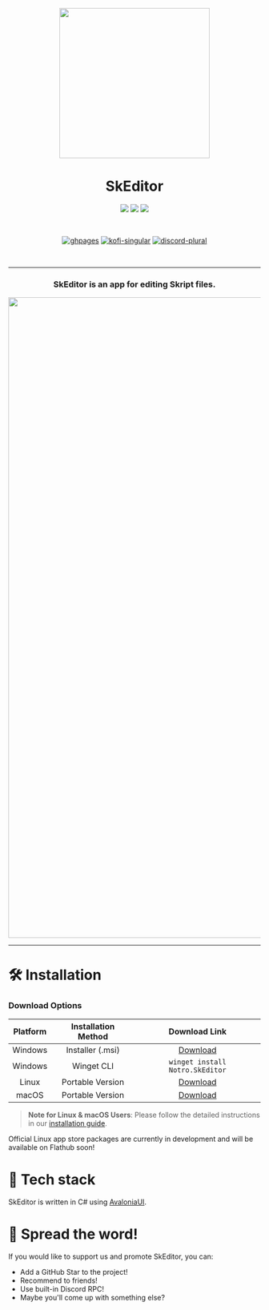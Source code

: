 <p align='center'>
  <img src="SkEditor.png?raw=true" width="300">
</p>

<div align='center'>

# SkEditor
  
<a href='https://github.com/SkEditorTeam/SkEditor/releases'><img src='https://img.shields.io/github/v/release/SkEditorTeam/SkEditor?color=%237a34eb&label=version&style=flat-square'></a>
<a href='https://github.com//SkEditorPlus/SkEditor/blob/main/LICENSE'><img src='https://img.shields.io/github/license/SkEditorTeam/SkEditor?color=%230fa685&label=license&style=flat-square'></a>
<a href='https://github.com//SkEditorPlus/SkEditor/releases/latest'><img src='https://img.shields.io/github/downloads/SkEditorTeam/SkEditor/total?color=%230fa621&style=flat-square'></a>

<br />

<a href='https://docs.skeditor.dev'>![ghpages](https://cdn.jsdelivr.net/npm/@intergrav/devins-badges@3/assets/cozy/documentation/ghpages_vector.svg)</a>
<a href='https://ko-fi.com/notro'>![kofi-singular](https://cdn.jsdelivr.net/npm/@intergrav/devins-badges@3/assets/cozy/donate/kofi-singular_vector.svg)</a>
<a href='https://discord.skeditor.dev'>![discord-plural](https://cdn.jsdelivr.net/npm/@intergrav/devins-badges@3/assets/cozy/social/discord-plural_vector.svg)</a>
  
</div>

<br />

---

<h3 align="center">SkEditor is an app for editing Skript files.</h3>
<p align='center'>
  <img src="https://notro.me/resources/skeditor/window2.png" alt="SkEditor+" width=1280>
</p>

---

# 🛠️ Installation

### Download Options

<div align="center">
  
| Platform | Installation Method | Download Link |
|:--------:|:------------------:|:-------------:|
| Windows  | Installer (.msi)   | [Download](https://github.com/SkEditorTeam/SkEditor/releases/latest) |
| Windows  | Winget CLI         | `winget install Notro.SkEditor` |
| Linux    | Portable Version   | [Download](https://github.com/SkEditorTeam/SkEditor/releases/latest) |
| macOS    | Portable Version   | [Download](https://github.com/SkEditorTeam/SkEditor/releases/latest) |

</div>

> **Note for Linux & macOS Users**: Please follow the detailed instructions in our [installation guide](https://docs.skeditor.dev/first-steps/installation).

Official Linux app store packages are currently in development and will be available on Flathub soon!

# 🔧 Tech stack
SkEditor is written in C# using [AvaloniaUI](https://github.com/AvaloniaUI/Avalonia).

# 📣 Spread the word!
If you would like to support us and promote SkEditor, you can:
- Add a GitHub Star to the project!
- Recommend to friends!
- Use built-in Discord RPC!
- Maybe you'll come up with something else?
